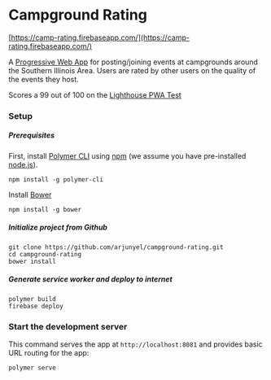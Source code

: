# Campground Rating

[https://camp-rating.firebaseapp.com/](https://camp-rating.firebaseapp.com/)

A [Progressive Web App](https://developers.google.com/web/progressive-web-apps/) for posting/joining events at campgrounds around the Southern Illinois Area. Users are rated by other users on the quality of the events they host.

Scores a 99 out of 100 on the [Lighthouse PWA Test](https://developers.google.com/web/tools/lighthouse/)

### Setup

##### Prerequisites

First, install [Polymer CLI](https://github.com/Polymer/polymer-cli) using
[npm](https://www.npmjs.com) (we assume you have pre-installed [node.js](https://nodejs.org)).

    npm install -g polymer-cli

Install [Bower](https://bower.io/)

    npm install -g bower

##### Initialize project from Github

    git clone https://github.com/arjunyel/campground-rating.git
    cd campground-rating
    bower install

##### Generate service worker and deploy to internet

    polymer build
    firebase deploy

### Start the development server

This command serves the app at `http://localhost:8081` and provides basic URL
routing for the app:

    polymer serve

